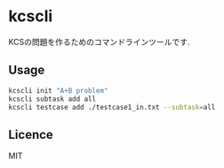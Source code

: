 # kcscli
KCSの問題を作るためのコマンドラインツールです.

## Usage
```bash
kcscli init "A+B problem"
kcscli subtask add all
kcscli testcase add ./testcase1_in.txt --subtask=all
```

## Licence
MIT
